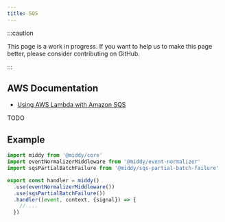 ```yaml
---
title: SQS
---
```


:::caution

This page is a work in progress. If you want to help us to make this page better, please consider contributing on GitHub.

:::

## AWS Documentation
- [Using AWS Lambda with Amazon SQS](https://docs.aws.amazon.com/lambda/latest/dg/with-sqs.html)

TODO

## Example
```javascript
import middy from '@middy/core'
import eventNormalizerMiddleware from '@middy/event-normalizer'
import sqsPartialBatchFailure from '@middy/sqs-partial-batch-failure'

export const handler = middy()
  .use(eventNormalizerMiddleware())
  .use(sqsPartialBatchFailure())
  .handler((event, context, {signal}) => {
    // ...
  })
```
